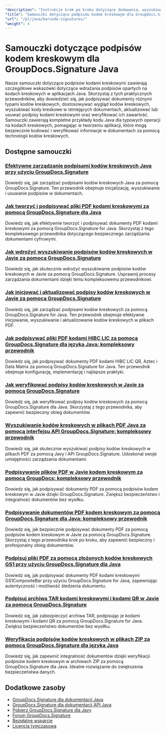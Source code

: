 ```yaml
---
"description": "Instrukcje krok po kroku dotyczące dodawania, wyszukiwania, weryfikowania i zarządzania podpisami kodów kreskowych w dokumentach przy użyciu GroupDocs.Signature dla Java."
"title": "Samouczki dotyczące podpisów kodem kreskowym dla GroupDocs.Signature Java"
"url": "/pl/java/barcode-signatures/"
"weight": 4
---
```


# Samouczki dotyczące podpisów kodem kreskowym dla GroupDocs.Signature Java

Nasze samouczki dotyczące podpisów kodami kreskowymi zawierają szczegółowe wskazówki dotyczące wdrażania podpisów opartych na kodach kreskowych w aplikacjach Java. Skorzystaj z tych praktycznych przewodników, aby dowiedzieć się, jak podpisywać dokumenty różnymi typami kodów kreskowych, dostosowywać wygląd kodów kreskowych, wyszukiwać kody kreskowe w istniejących dokumentach, aktualizować lub usuwać podpisy kodami kreskowymi oraz weryfikować ich zawartość. Samouczki zawierają kompletne przykłady kodu Java dla typowych operacji na kodach kreskowych, pomagając w tworzeniu aplikacji, które mogą bezpiecznie kodować i weryfikować informacje w dokumentach za pomocą technologii kodów kreskowych.

## Dostępne samouczki

### [Efektywne zarządzanie podpisami kodów kreskowych Java przy użyciu GroupDocs.Signature](./java-barcode-signature-management-groupdocs-signature/)
Dowiedz się, jak zarządzać podpisami kodów kreskowych Java za pomocą GroupDocs.Signature. Ten przewodnik obejmuje inicjalizację, wyszukiwanie i usuwanie podpisów w dokumentach.

### [Jak tworzyć i podpisywać pliki PDF kodami kreskowymi za pomocą GroupDocs.Signature dla Java](./create-sign-pdfs-groupdocs-barcode-java/)
Dowiedz się, jak efektywnie tworzyć i podpisywać dokumenty PDF kodami kreskowymi za pomocą GroupDocs.Signature for Java. Skorzystaj z tego kompleksowego przewodnika dotyczącego bezpiecznego zarządzania dokumentami cyfrowymi.

### [Jak wdrożyć wyszukiwanie podpisów kodów kreskowych w Javie za pomocą GroupDocs.Signature](./implement-barcode-signature-search-groupdocs-signature-java/)
Dowiedz się, jak skutecznie wdrożyć wyszukiwanie podpisów kodów kreskowych w Javie za pomocą GroupDocs.Signature. Usprawnij procesy zarządzania dokumentami dzięki temu kompleksowemu przewodnikowi.

### [Jak inicjować i aktualizować podpisy kodów kreskowych w Javie za pomocą GroupDocs.Signature](./java-groupdocs-signature-barcode-initialize-update/)
Dowiedz się, jak zarządzać podpisami kodów kreskowych za pomocą GroupDocs.Signature for Java. Ten przewodnik obejmuje efektywne inicjowanie, wyszukiwanie i aktualizowanie kodów kreskowych w plikach PDF.

### [Jak podpisywać pliki PDF kodami HIBC LIC za pomocą GroupDocs.Signature dla języka Java: kompleksowy przewodnik](./sign-pdfs-hibc-lic-codes-groupdocs-java/)
Dowiedz się, jak podpisywać dokumenty PDF kodami HIBC LIC QR, Aztec i Data Matrix za pomocą GroupDocs.Signature for Java. Ten przewodnik obejmuje konfigurację, implementację i najlepsze praktyki.

### [Jak weryfikować podpisy kodów kreskowych w Javie za pomocą GroupDocs.Signature](./verify-barcode-signatures-groupdocs-signature-java/)
Dowiedz się, jak weryfikować podpisy kodów kreskowych za pomocą GroupDocs.Signature dla Java. Skorzystaj z tego przewodnika, aby zapewnić bezpieczny obieg dokumentów.

### [Wyszukiwanie kodów kreskowych w plikach PDF Java za pomocą interfejsu API GroupDocs.Signature: kompleksowy przewodnik](./java-pdf-barcode-search-groupdocs-signature-api/)
Dowiedz się, jak skutecznie wyszukiwać podpisy kodów kreskowych w plikach PDF za pomocą Javy i API GroupDocs.Signature. Udoskonal swoje umiejętności zarządzania dokumentami.

### [Podpisywanie plików PDF w Javie kodem kreskowym za pomocą GroupDocs: kompleksowy przewodnik](./java-pdf-signing-barcode-groupdocs/)
Dowiedz się, jak podpisywać dokumenty PDF za pomocą podpisów kodem kreskowym w Javie dzięki GroupDocs.Signature. Zwiększ bezpieczeństwo i integralność dokumentów bez wysiłku.

### [Podpisywanie dokumentów PDF kodem kreskowym za pomocą GroupDocs.Signature dla Java: kompleksowy przewodnik](./sign-pdf-barcode-groupdocs-signature-java/)
Dowiedz się, jak bezpiecznie podpisywać dokumenty PDF za pomocą podpisów kodem kreskowym w Javie za pomocą GroupDocs.Signature. Skorzystaj z tego przewodnika krok po kroku, aby zapewnić bezpieczny i profesjonalny obieg dokumentów.

### [Podpisuj pliki PDF za pomocą złożonych kodów kreskowych GS1 przy użyciu GroupDocs.Signature dla Java](./sign-pdf-gs1compositebar-barcode-groupdocs-signature-java/)
Dowiedz się, jak podpisywać dokumenty PDF kodami kreskowymi GS1CompositeBar przy użyciu GroupDocs.Signature for Java, zapewniając autentyczność i możliwość śledzenia dokumentu.

### [Podpisuj archiwa TAR kodami kreskowymi i kodami QR w Javie za pomocą GroupDocs.Signature](./sign-tar-archives-barcode-qr-code-java/)
Dowiedz się, jak zabezpieczyć archiwa TAR, podpisując je kodami kreskowymi i kodami QR za pomocą GroupDocs.Signature for Java. Zwiększ bezpieczeństwo dokumentów bez wysiłku.

### [Weryfikacja podpisów kodów kreskowych w plikach ZIP za pomocą GroupDocs.Signature dla języka Java](./verify-barcode-signatures-zip-groupdocs-signature-java/)
Dowiedz się, jak zapewnić integralność dokumentów dzięki weryfikacji podpisów kodem kreskowym w archiwach ZIP za pomocą GroupDocs.Signature dla Java. Idealne rozwiązanie do zwiększenia bezpieczeństwa danych.

## Dodatkowe zasoby

- [GroupDocs.Signature dla dokumentacji Java](https://docs.groupdocs.com/signature/java/)
- [GroupDocs.Signature dla dokumentacji API Java](https://reference.groupdocs.com/signature/java/)
- [Pobierz GroupDocs.Signature dla Javy](https://releases.groupdocs.com/signature/java/)
- [Forum GroupDocs.Signature](https://forum.groupdocs.com/c/signature)
- [Bezpłatne wsparcie](https://forum.groupdocs.com/)
- [Licencja tymczasowa](https://purchase.groupdocs.com/temporary-license/)